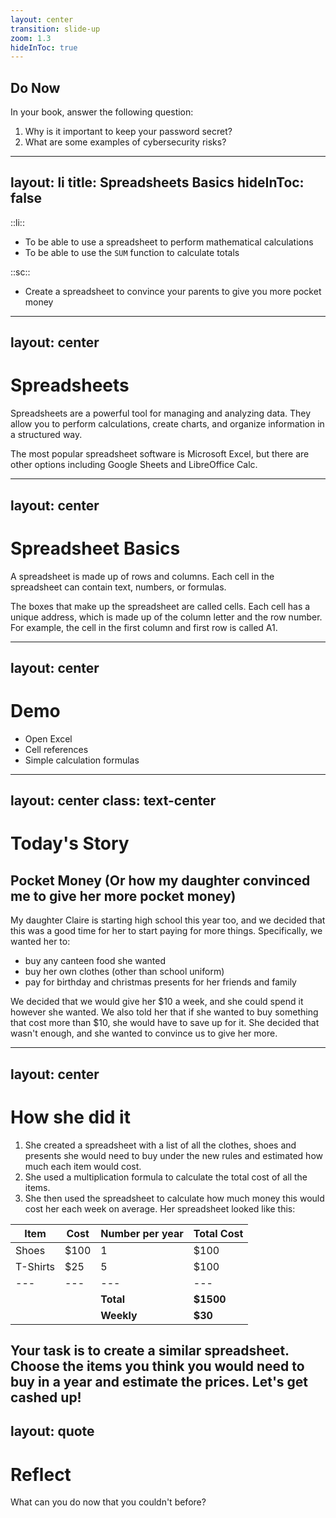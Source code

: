 ```yaml
---
layout: center
transition: slide-up
zoom: 1.3
hideInToc: true
---
```


## Do Now

In your book, answer the following question:

1. Why is it important to keep your password secret?
2. What are some examples of cybersecurity risks?

---
layout: li
title: Spreadsheets Basics
hideInToc: false
---

::li::
- To be able to use a spreadsheet to perform mathematical calculations
- To be able to use the `SUM` function to calculate totals

::sc::
- Create a spreadsheet to convince your parents to give you more pocket money

---
layout: center
---

# Spreadsheets

Spreadsheets are a powerful tool for managing and analyzing data. They allow you to perform calculations, create charts, and organize information in a structured way.

The most popular spreadsheet software is Microsoft Excel, but there are other options including Google Sheets and LibreOffice Calc.

---
layout: center
---

# Spreadsheet Basics

A spreadsheet is made up of rows and columns. Each cell in the spreadsheet can contain text, numbers, or formulas.

The boxes that make up the spreadsheet are called cells. Each cell has a unique address, which is made up of the column letter and the row number. For example, the cell in the first column and first row is called A1.

---
layout: center
---

# Demo

- Open Excel
- Cell references
- Simple calculation formulas

---
layout: center
class: text-center
---

# Today's Story

## Pocket Money (Or how my daughter convinced me to give her more pocket money)

My daughter Claire is starting high school this year too, and we decided that this was a good time for her to start paying for more things. Specifically, we wanted her to:

- buy any canteen food she wanted
- buy her own clothes (other than school uniform)
- pay for birthday and christmas presents for her friends and family

We decided that we would give her $10 a week, and she could spend it however she wanted. We also told her that if she wanted to buy something that cost more than $10, she would have to save up for it. She decided that wasn't enough, and she wanted to convince us to give her more.

---
layout: center
---

# How she did it

1. She created a spreadsheet with a list of all the clothes, shoes and presents she would need to buy under the new rules and estimated how much each item would cost.
2. She used a multiplication formula to calculate the total cost of all the items.
3. She then used the spreadsheet to calculate how much money this would cost her each week on average. Her spreadsheet looked like this:

|Item|Cost|Number per year|Total Cost|
|---|---|---|---|
|Shoes|$100|1|$100|
|T-Shirts|$25|5|$100|
|---|---|---|---|
| | | **Total**| **$1500** |
| | | **Weekly**| **$30** |

**Your task is to create a similar spreadsheet. Choose the items you think you would need to buy in a year and estimate the prices. Let's get cashed up!**
---
layout: quote
---

# Reflect

What can you do now that you couldn't before?